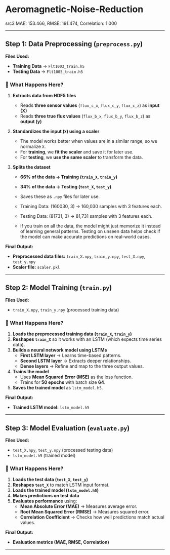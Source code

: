# Aeromagnetic-Noise-Reduction

src3
MAE: 153.466, RMSE: 191.474, Correlation: 1.000


---

## **Step 1: Data Preprocessing (`preprocess.py`)**
**Files Used:**
- **Training Data** → `Flt1003_train.h5`
- **Testing Data** → `Flt1005_train.h5`

### **🔹 What Happens Here?**
1. **Extracts data from HDF5 files**  
   - Reads **three sensor values** (`flux_c_x`, `flux_c_y`, `flux_c_z`) as **input (X)**  
   - Reads **three true flux values** (`flux_b_x`, `flux_b_y`, `flux_b_z`) as **output (y)**  

2. **Standardizes the input (`X`) using a scaler**
   - The model works better when values are in a similar range, so we normalize `X`.
   - For **training**, we **fit the scaler** and save it for later use.
   - For **testing**, we **use the same scaler** to transform the data.

3. **Splits the dataset**
   - **66% of the data → Training (`train_X`, `train_y`)**
   - **34% of the data → Testing (`test_X`, `test_y`)**
   - Saves these as `.npy` files for later use.
  
   - Training Data: (160030, 3) → 160,030 samples with 3 features each.
   - Testing Data: (81731, 3) → 81,731 samples with 3 features each.
  
   - If you train on all the data, the model might just memorize it instead of learning general patterns. Testing on unseen data helps check if the model can make accurate predictions on real-world cases.



**Final Output:**  
- **Preprocessed data files:** `train_X.npy`, `train_y.npy`, `test_X.npy`, `test_y.npy`
- **Scaler file:** `scaler.pkl`  

---

## **Step 2: Model Training (`train.py`)**
**Files Used:**
- `train_X.npy`, `train_y.npy` (processed training data)

### **🔹 What Happens Here?**
1. **Loads the preprocessed training data (`train_X`, `train_y`)**
2. **Reshapes `train_X`** so it works with an LSTM (which expects time series data).
3. **Builds a neural network model using LSTMs**
   - **First LSTM layer** → Learns time-based patterns.
   - **Second LSTM layer** → Extracts deeper relationships.
   - **Dense layers** → Refine and map to the three output values.
4. **Trains the model**
   - Uses **Mean Squared Error (MSE)** as the loss function.
   - Trains for **50 epochs** with batch size **64**.
5. **Saves the trained model** as `lstm_model.h5`.

**Final Output:**  
- **Trained LSTM model:** `lstm_model.h5`

---

## **Step 3: Model Evaluation (`evaluate.py`)**
**Files Used:**
- `test_X.npy`, `test_y.npy` (processed testing data)
- `lstm_model.h5` (trained model)

### **🔹 What Happens Here?**
1. **Loads the test data (`test_X`, `test_y`)**
2. **Reshapes `test_X`** to match LSTM input format.
3. **Loads the trained model (`lstm_model.h5`)**
4. **Makes predictions on test data**
5. **Evaluates performance** using:
   - **Mean Absolute Error (MAE)** → Measures average error.
   - **Root Mean Squared Error (RMSE)** → Measures squared error.
   - **Correlation Coefficient** → Checks how well predictions match actual values.

**Final Output:**  
- **Evaluation metrics (MAE, RMSE, Correlation)**

---

